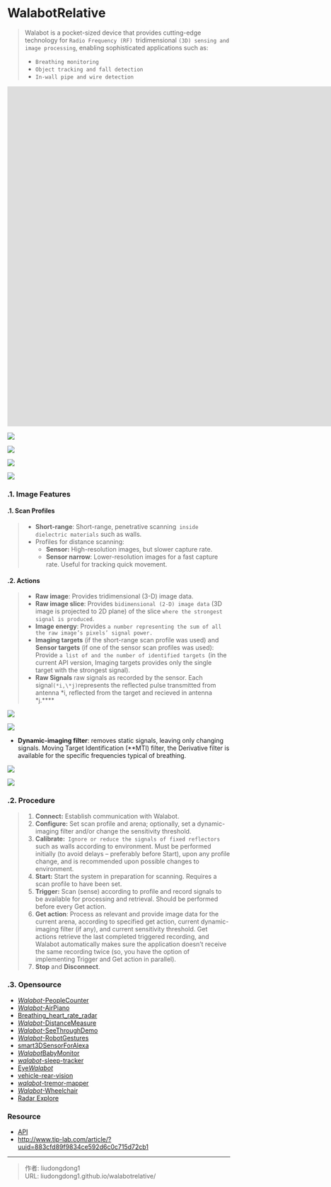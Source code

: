 # WalabotRelative


> Walabot is a pocket-sized device that provides cutting-edge technology for `Radio Frequency (RF) `tridimensional `(3D) sensing and image processing`, enabling sophisticated applications such as:
>
> - `Breathing monitoring`
> - `Object tracking and fall detection`
> - `In-wall pipe and wire detection`

<iframe width="1904" height="768" src="https://www.youtube.com/embed/rW7N5ieC2LQ" title="YouTube video player" frameborder="0" allow="accelerometer; autoplay; clipboard-write; encrypted-media; gyroscope; picture-in-picture" allowfullscreen></iframe>

![](https://gitee.com/github-25970295/blogpictureV2/raw/master/image-20210610174235594.png)

![](https://gitee.com/github-25970295/blogpictureV2/raw/master/image-20210610174343123.png)

![](https://gitee.com/github-25970295/blogpictureV2/raw/master/image-20210610174402390.png)

![](https://gitee.com/github-25970295/blogpictureV2/raw/master/image-20210610174251858.png)

### .1. Image Features

#### .1. Scan Profiles

> - **Short-range**: Short-range, penetrative scanning` inside dielectric materials` such as walls.
> - Profiles for distance scanning:
>   - **Sensor:** High-resolution images, but slower capture rate.
>   - **Sensor narrow**: Lower-resolution images for a fast capture rate. Useful for tracking quick movement.

#### .2. Actions

> - **Raw image**: Provides tridimensional (3-D) image data.
> - **Raw image slice**: Provides `bidimensional (2-D) image data` (3D image is projected to 2D plane) of the slice `where the strongest signal is produced`.
> - **Image energy**: Provides `a number representing the sum of all the raw image’s pixels’ signal power.`
> - **Imaging targets** (if the short-range scan profile was used) and **Sensor targets** (if one of the sensor scan profiles was used): Provide `a list of and the number of identified targets `(in the current API version, Imaging targets provides only the single target with the strongest signal).
> - **Raw Signals** raw signals as recorded by the sensor. Each signal` (*i,\*j) `represents the reflected pulse transmitted from antenna \*i, reflected from the target and recieved in antenna \*j.****

![](https://gitee.com/github-25970295/blogpictureV2/raw/master/image-20210610162318161.png)

![](https://gitee.com/github-25970295/blogpictureV2/raw/master/image-20210610162335363.png)

- **Dynamic-imaging filter**: removes static signals, leaving only changing signals. Moving Target Identification (**MTI) filter, the Derivative filter is available for the specific frequencies typical of breathing.

![](https://gitee.com/github-25970295/blogpictureV2/raw/master/image-20210610172856216.png)

![](https://gitee.com/github-25970295/blogpictureV2/raw/master/image-20210610173059524.png)

### .2. Procedure

> 1. **Connect:** Establish communication with Walabot.
> 2. **Configure:** Set scan profile and arena; optionally, set a dynamic-imaging filter and/or change the sensitivity threshold.
> 3. **Calibrate:**` Ignore or reduce the signals of fixed reflectors` such as walls according to environment. Must be performed initially (to avoid delays – preferably before Start), upon any profile change, and is recommended upon possible changes to environment.
> 4. **Start:** Start the system in preparation for scanning. Requires a scan profile to have been set.
> 5. **Trigger:** Scan (sense) according to profile and record signals to be available for processing and retrieval. Should be performed before every Get action.
> 6. **Get action**: Process as relevant and provide image data for the current arena, according to specified get action, current dynamic-imaging filter (if any), and current sensitivity threshold. Get actions retrieve the last completed triggered recording, and Walabot automatically makes sure the application doesn’t receive the same recording twice (so, you have the option of implementing Trigger and Get action in parallel).
> 7. **Stop** and **Disconnect**.

### .3. Opensource

- [*Walabot*-PeopleCounter](https://github.com/Walabot-Projects/Walabot-PeopleCounter)
- [*Walabot*-AirPiano](https://github.com/Walabot-Projects/Walabot-AirPiano)
- [Breathing_heart_rate_radar](https://github.com/arun1993/Breathing_heart_rate_radar)
- [*Walabot*-DistanceMeasure](https://github.com/Walabot-Projects/Walabot-DistanceMeasure)
- [*Walabot*-SeeThroughDemo](https://github.com/Walabot-Projects/Walabot-SeeThroughDemo)
- [*Walabot*-RobotGestures](https://github.com/Walabot-Projects/Walabot-RobotGestures)
- [smart3DSensorForAlexa](https://github.com/rondagdag/smart3DSensorForAlexa)
- [*Walabot*BabyMonitor](https://github.com/shijiong/WalabotBabyMonitor)
- [*walabot*-sleep-tracker](https://github.com/ckuzma/walabot-sleep-tracker)
- [Eye*Walabot*](https://github.com/daveyclk/EyeWalabot)
- [vehicle-rear-vision](https://github.com/Nyceane/vehicle-rear-vision)
- [*walabot*-tremor-mapper](https://github.com/vaidhyamookiah/walabot-tremor-mapper)
- [*Walabot*-Wheelchair](https://github.com/chrisdeely/Walabot-Wheelchair)
- [Radar Explore](https://github.com/wzhaha/Radar_explore)

### Resource

- [API](https://api.walabot.com/_pythonapi.html#_installingwalabotapi)
- http://www.tip-lab.com/article/?uuid=883cfd89f9834ce592d6c0c715d72cb1

---

> 作者: liudongdong1  
> URL: liudongdong1.github.io/walabotrelative/  

